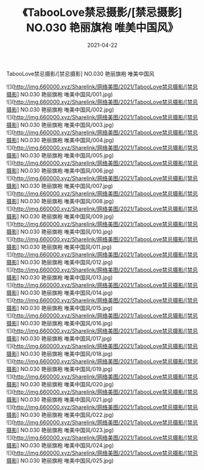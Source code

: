 ﻿---
layout: post
title:  《TabooLove禁忌摄影/[禁忌摄影] NO.030 艳丽旗袍 唯美中国风》
date:   2021-04-22
img: http://img.660000.xyz/Sharelink/网络美图/2021/TabooLove禁忌摄影/[禁忌摄影] NO.030 艳丽旗袍 唯美中国风/000.jpg
categories: [美女, 清纯, 唯美]
---

TabooLove禁忌摄影/[禁忌摄影] NO.030 艳丽旗袍 唯美中国风

 ![](http://img.660000.xyz/Sharelink/网络美图/2021/TabooLove禁忌摄影/[禁忌摄影] NO.030 艳丽旗袍 唯美中国风/001.jpg) <br>![](http://img.660000.xyz/Sharelink/网络美图/2021/TabooLove禁忌摄影/[禁忌摄影] NO.030 艳丽旗袍 唯美中国风/002.jpg) <br>![](http://img.660000.xyz/Sharelink/网络美图/2021/TabooLove禁忌摄影/[禁忌摄影] NO.030 艳丽旗袍 唯美中国风/003.jpg) <br>![](http://img.660000.xyz/Sharelink/网络美图/2021/TabooLove禁忌摄影/[禁忌摄影] NO.030 艳丽旗袍 唯美中国风/004.jpg) <br>![](http://img.660000.xyz/Sharelink/网络美图/2021/TabooLove禁忌摄影/[禁忌摄影] NO.030 艳丽旗袍 唯美中国风/005.jpg) <br>![](http://img.660000.xyz/Sharelink/网络美图/2021/TabooLove禁忌摄影/[禁忌摄影] NO.030 艳丽旗袍 唯美中国风/006.jpg) <br>![](http://img.660000.xyz/Sharelink/网络美图/2021/TabooLove禁忌摄影/[禁忌摄影] NO.030 艳丽旗袍 唯美中国风/007.jpg) <br>![](http://img.660000.xyz/Sharelink/网络美图/2021/TabooLove禁忌摄影/[禁忌摄影] NO.030 艳丽旗袍 唯美中国风/008.jpg) <br>![](http://img.660000.xyz/Sharelink/网络美图/2021/TabooLove禁忌摄影/[禁忌摄影] NO.030 艳丽旗袍 唯美中国风/009.jpg) <br>![](http://img.660000.xyz/Sharelink/网络美图/2021/TabooLove禁忌摄影/[禁忌摄影] NO.030 艳丽旗袍 唯美中国风/010.jpg) <br>![](http://img.660000.xyz/Sharelink/网络美图/2021/TabooLove禁忌摄影/[禁忌摄影] NO.030 艳丽旗袍 唯美中国风/011.jpg) <br>![](http://img.660000.xyz/Sharelink/网络美图/2021/TabooLove禁忌摄影/[禁忌摄影] NO.030 艳丽旗袍 唯美中国风/012.jpg) <br>![](http://img.660000.xyz/Sharelink/网络美图/2021/TabooLove禁忌摄影/[禁忌摄影] NO.030 艳丽旗袍 唯美中国风/013.jpg) <br>![](http://img.660000.xyz/Sharelink/网络美图/2021/TabooLove禁忌摄影/[禁忌摄影] NO.030 艳丽旗袍 唯美中国风/014.jpg) <br>![](http://img.660000.xyz/Sharelink/网络美图/2021/TabooLove禁忌摄影/[禁忌摄影] NO.030 艳丽旗袍 唯美中国风/015.jpg) <br>![](http://img.660000.xyz/Sharelink/网络美图/2021/TabooLove禁忌摄影/[禁忌摄影] NO.030 艳丽旗袍 唯美中国风/016.jpg) <br>![](http://img.660000.xyz/Sharelink/网络美图/2021/TabooLove禁忌摄影/[禁忌摄影] NO.030 艳丽旗袍 唯美中国风/017.jpg) <br>![](http://img.660000.xyz/Sharelink/网络美图/2021/TabooLove禁忌摄影/[禁忌摄影] NO.030 艳丽旗袍 唯美中国风/018.jpg) <br>![](http://img.660000.xyz/Sharelink/网络美图/2021/TabooLove禁忌摄影/[禁忌摄影] NO.030 艳丽旗袍 唯美中国风/019.jpg) <br>![](http://img.660000.xyz/Sharelink/网络美图/2021/TabooLove禁忌摄影/[禁忌摄影] NO.030 艳丽旗袍 唯美中国风/020.jpg) <br>![](http://img.660000.xyz/Sharelink/网络美图/2021/TabooLove禁忌摄影/[禁忌摄影] NO.030 艳丽旗袍 唯美中国风/021.jpg) <br>![](http://img.660000.xyz/Sharelink/网络美图/2021/TabooLove禁忌摄影/[禁忌摄影] NO.030 艳丽旗袍 唯美中国风/022.jpg) <br>![](http://img.660000.xyz/Sharelink/网络美图/2021/TabooLove禁忌摄影/[禁忌摄影] NO.030 艳丽旗袍 唯美中国风/023.jpg) <br>![](http://img.660000.xyz/Sharelink/网络美图/2021/TabooLove禁忌摄影/[禁忌摄影] NO.030 艳丽旗袍 唯美中国风/024.jpg) <br>![](http://img.660000.xyz/Sharelink/网络美图/2021/TabooLove禁忌摄影/[禁忌摄影] NO.030 艳丽旗袍 唯美中国风/025.jpg) <br>